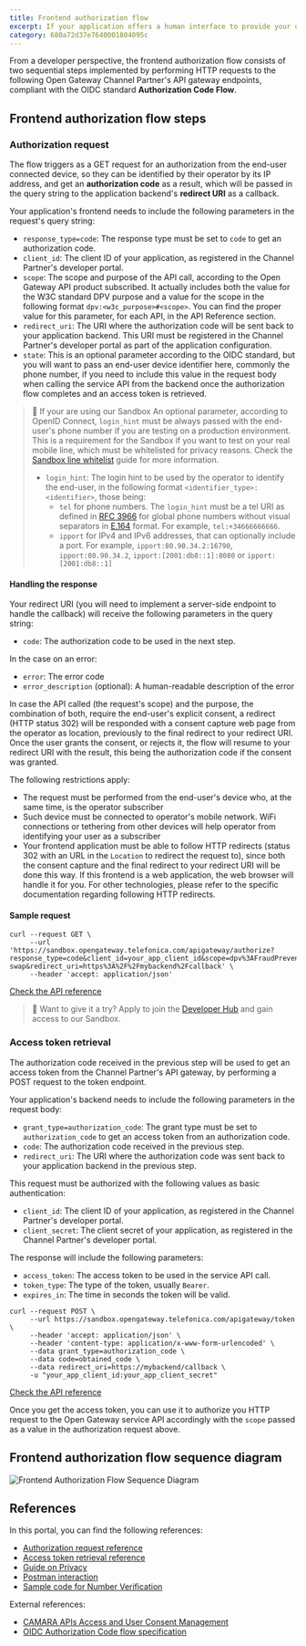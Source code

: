 ```yaml
---
title: Frontend authorization flow
excerpt: If your application offers a human interface to provide your users with features enabled by Open Gateway, this is its frontend component, running on the end-user's device, that will trigger the API calling flow. This guide will show you how to authorize your application by identifying the end-user from their network connected devices.
category: 680a72d37e7640001804095c
---
```


From a developer perspective, the frontend authorization flow consists of two sequential steps implemented by performing HTTP requests to the following Open Gateway Channel Partner's API gateway endpoints, compliant with the OIDC standard **Authorization Code Flow**.

## Frontend authorization flow steps

### Authorization request
The flow triggers as a GET request for an authorization from the end-user connected device, so they can be identified by their operator by its IP address, and get an **authorization code** as a result, which will be passed in the query string to the application backend's **redirect URI** as a callback.

Your application's frontend needs to include the following parameters in the request's query string:
- `response_type=code`: The response type must be set to `code` to get an authorization code.
- `client_id`: The client ID of your application, as registered in the Channel Partner's developer portal.
- `scope`: The scope and purpose of the API call, according to the Open Gateway API product subscribed. It actually includes both the value for the W3C standard DPV purpose and a value for the scope in the following format `dpv:<w3c_purpose>#<scope>`. You can find the proper value for this parameter, for each API, in the API Reference section.
- `redirect_uri`: The URI where the authorization code will be sent back to your application backend. This URI must be registered in the Channel Partner's developer portal as part of the application configuration.
- `state`: This is an optional parameter according to the OIDC standard, but you will want to pass an end-user device identifier here, commonly the phone number, if you need to include this value in the request body when calling the service API from the backend once the authorization flow completes and an access token is retrieved.

> 📘 If your are using our Sandbox
> An optional parameter, according to OpenID Connect, `login_hint` must be always passed with the end-user's phone number if you are testing on a production environment. This is a requirement for the Sandbox if you want to test on your real mobile line, which must be whitelisted for privacy reasons. Check the [Sandbox line whitelist](/docs/whitelist) guide for more information.
> - `login_hint`: The login hint to be used by the operator to identify the end-user, in the following format `<identifier_type>:<identifier>`, those being:
>	- `tel` for phone numbers. The `login_hint` must be a tel URI as defined in [RFC 3966](https://www.rfc-editor.org/info/rfc3966) for global phone numbers without visual separators in [E.164](https://www.itu.int/rec/T-REC-E.164-201011-I/en) format. For example, `tel:+34666666666`.
>	- `ipport` for IPv4 and IPv6 addresses, that can optionally include a port. For example, `ipport:80.90.34.2:16790`, `ipport:80.90.34.2`, `ipport:[2001:db8::1]:8080` or `ipport:[2001:db8::1]`

#### Handling the response

Your redirect URI (you will need to implement a server-side endpoint to handle the callback) will receive the following parameters in the query string:
- `code`: The authorization code to be used in the next step.

In the case on an error:
- `error`: The error code
- `error_description` (optional): A human-readable description of the error

In case the API called (the request's scope) and the purpose, the combination of both, require the end-user's explicit consent, a redirect (HTTP status 302) will be responded with a consent capture web page from the operator as location, previously to the final redirect to your redirect URI. Once the user grants the consent, or rejects it, the flow will resume to your redirect URI with the result, this being the authorization code if the consent was granted.

The following restrictions apply:
- The request must be performed from the end-user's device who, at the same time, is the operator subscriber
- Such device must be connected to operator's mobile network. WiFi connections or tethering from other devices will help operator from identifying your user as a subscriber
- Your frontend application must be able to follow HTTP redirects (status 302 with an URL in the `Location` to redirect the request to), since both the consent capture and the final redirect to your redirect URI will be done this way. If this frontend is a web application, the web browser will handle it for you. For other technologies, please refer to the specific documentation regarding following HTTP redirects.

#### Sample request

```curl
curl --request GET \
     --url 'https://sandbox.opengateway.telefonica.com/apigateway/authorize?response_type=code&client_id=your_app_client_id&scope=dpv%3AFraudPreventionAndDetection%23sim-swap&redirect_uri=https%3A%2F%2Fmybackend%2Fcallback' \
     --header 'accept: application/json'
```

[Check the API reference](/reference/authorize)

> 📘 Want to give it a try?
> Apply to join the [Developer Hub](https://opengateway.telefonica.com/en/developer-hub) and gain access to our Sandbox.

### Access token retrieval
The authorization code received in the previous step will be used to get an access token from the Channel Partner's API gateway, by performing a POST request to the token endpoint.

Your application's backend needs to include the following parameters in the request body:
- `grant_type=authorization_code`: The grant type must be set to `authorization_code` to get an access token from an authorization code.
- `code`: The authorization code received in the previous step.
- `redirect_uri`: The URI where the authorization code was sent back to your application backend in the previous step.

This request must be authorized with the following values as basic authentication:
- `client_id`: The client ID of your application, as registered in the Channel Partner's developer portal.
- `client_secret`: The client secret of your application, as registered in the Channel Partner's developer portal.

The response will include the following parameters:
- `access_token`: The access token to be used in the service API call.
- `token_type`: The type of the token, usually `Bearer`.
- `expires_in`: The time in seconds the token will be valid.

```curl Sample request
curl --request POST \
     --url https://sandbox.opengateway.telefonica.com/apigateway/token \
     --header 'accept: application/json' \
     --header 'content-type: application/x-www-form-urlencoded' \
     --data grant_type=authorization_code \
     --data code=obtained_code \
     --data redirect_uri=https://mybackend/callback \
     -u "your_app_client_id:your_app_client_secret"
```

[Check the API reference](/reference/token)

Once you get the access token, you can use it to authorize you HTTP request to the Open Gateway service API accordingly with the `scope` passed as a value in the authorization request above.
	
## Frontend authorization flow sequence diagram

![Frontend Authorization Flow Sequence Diagram](https://github.com/Telefonica/opengateway-developers-website/raw/main/callflows/authorization/diagrams/frontend.svg?autoSizes=true)

## References

In this portal, you can find the following references:
- [Authorization request reference](/reference/authorize)
- [Access token retrieval reference](/reference/token)
- [Guide on Privacy](/docs/privacy)
- [Postman interaction](/docs/postmaninteraction)
- [Sample code for Number Verification](/docs/samplecode_numberverification)

External references:
- [CAMARA APIs Access and User Consent Management](https://github.com/camaraproject/IdentityAndConsentManagement/blob/r0.2.0/documentation/CAMARA-API-access-and-user-consent.md)
- [OIDC Authorization Code flow specification](https://openid.net/specs/openid-connect-core-1_0.html#CodeFlowAuth)